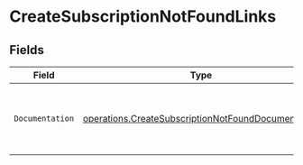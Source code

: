 # CreateSubscriptionNotFoundLinks


## Fields

| Field                                                                                                                    | Type                                                                                                                     | Required                                                                                                                 | Description                                                                                                              |
| ------------------------------------------------------------------------------------------------------------------------ | ------------------------------------------------------------------------------------------------------------------------ | ------------------------------------------------------------------------------------------------------------------------ | ------------------------------------------------------------------------------------------------------------------------ |
| `Documentation`                                                                                                          | [operations.CreateSubscriptionNotFoundDocumentation](../../models/operations/createsubscriptionnotfounddocumentation.md) | :heavy_check_mark:                                                                                                       | The URL to the generic Mollie API error handling guide.                                                                  |